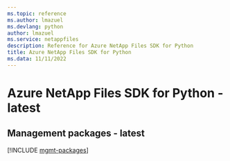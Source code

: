 ```yaml
---
ms.topic: reference
ms.author: lmazuel
ms.devlang: python
author: lmazuel
ms.service: netappfiles
description: Reference for Azure NetApp Files SDK for Python
title: Azure NetApp Files SDK for Python
ms.data: 11/11/2022
---
```

# Azure NetApp Files SDK for Python - latest

## Management packages - latest
[!INCLUDE [mgmt-packages](netapp-files-mgmt-index.md)]